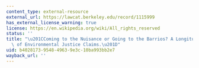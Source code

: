 ```yaml
---
content_type: external-resource
external_url: https://lawcat.berkeley.edu/record/1115999
has_external_license_warning: true
license: https://en.wikipedia.org/wiki/All_rights_reserved
status: ''
title: "\u201CComing to the Nuisance or Going to the Barrios? A Longitudinal Analysis\
  \ of Environmental Justice Claims.\u201D"
uid: b4028173-9548-4963-9e3c-10ba993bb2e7
wayback_url: ''
---
```

